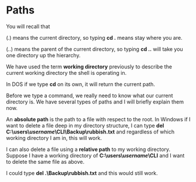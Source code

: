 # Paths

You will recall that

(.) means the current directory, so typing **cd .** means stay where you are.

(..) means the parent of the current directory, so typing **cd ..** will take you one directory up the hierarchy.

We have used the term **working directory** previously to describe the current working directory the shell is operating in.

In DOS if we type **cd** on its own, it will return the current path.

Before we type a command, we really need to know what our current directory is. We have several types of paths and I will briefly explain them now.&#x20;

An **absolute path** is the path to a file with respect to the root. In Windows if I want to delete a file deep in my directory structure, I can type **del C:\users\\**_**username**_**\CLI\Backup\rubbish.txt** and regardless of which working directory I am in, this will work.

I can also delete a file using a **relative path** to my working directory. Suppose I have a working directory of **C:\users\\**_**username**_**\CLI** and I want to delete the same file as above.&#x20;

I could type **del .\Backup\rubbish.txt** and this would still work.
